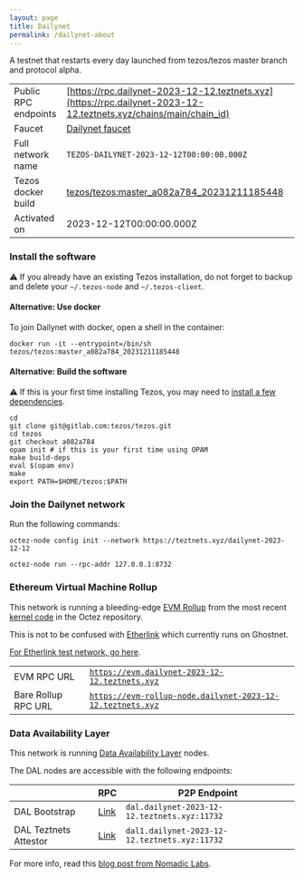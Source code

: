 ```yaml
---
layout: page
title: Dailynet
permalink: /dailynet-about
---
```


A testnet that restarts every day launched from tezos/tezos master branch and protocol alpha.

| | |
|-------|---------------------|
| Public RPC endpoints | [https://rpc.dailynet-2023-12-12.teztnets.xyz](https://rpc.dailynet-2023-12-12.teztnets.xyz/chains/main/chain_id)<br/> |
| Faucet | [Dailynet faucet](https://faucet.dailynet-2023-12-12.teztnets.xyz) |
| Full network name | `TEZOS-DAILYNET-2023-12-12T00:00:00.000Z` |
| Tezos docker build | [tezos/tezos:master_a082a784_20231211185448](https://hub.docker.com/r/tezos/tezos/tags?page=1&ordering=last_updated&name=master_a082a784_20231211185448) |
| Activated on | 2023-12-12T00:00:00.000Z |





### Install the software

⚠️  If you already have an existing Tezos installation, do not forget to backup and delete your `~/.tezos-node` and `~/.tezos-client`.



#### Alternative: Use docker

To join Dailynet with docker, open a shell in the container:

```
docker run -it --entrypoint=/bin/sh tezos/tezos:master_a082a784_20231211185448
```

#### Alternative: Build the software

⚠️  If this is your first time installing Tezos, you may need to [install a few dependencies](https://tezos.gitlab.io/introduction/howtoget.html#setting-up-the-development-environment-from-scratch).

```
cd
git clone git@gitlab.com:tezos/tezos.git
cd tezos
git checkout a082a784
opam init # if this is your first time using OPAM
make build-deps
eval $(opam env)
make
export PATH=$HOME/tezos:$PATH
```

### Join the Dailynet network

Run the following commands:

```
octez-node config init --network https://teztnets.xyz/dailynet-2023-12-12

octez-node run --rpc-addr 127.0.0.1:8732
```


### Ethereum Virtual Machine Rollup

This network is running a bleeding-edge [EVM Rollup](https://docs.etherlink.com/welcome/what-is-etherlink) from the most recent [kernel code](https://gitlab.com/tezos/tezos/-/tree/master/etherlink) in the Octez repository.

This is not to be confused with [Etherlink](https://docs.etherlink.com/get-started/connect-your-wallet-to-etherlink) which currently runs on Ghostnet.

[For Etherlink test network, go here](https://docs.etherlink.com/get-started/connect-your-wallet-to-etherlink).

| | |
|-------|---------------------|
| EVM RPC URL | [`https://evm.dailynet-2023-12-12.teztnets.xyz`](https://evm.dailynet-2023-12-12.teztnets.xyz) |
| Bare Rollup RPC URL | [`https://evm-rollup-node.dailynet-2023-12-12.teztnets.xyz`](https://evm-rollup-node.dailynet-2023-12-12.teztnets.xyz/global/block/head) |




### Data Availability Layer

This network is running [Data Availability Layer](https://tezos.gitlab.io/shell/dal.html) nodes.


The DAL nodes are accessible with the following endpoints:

| | RPC | P2P Endpoint |
|------------|---------|--------------|
| DAL Bootstrap | [Link](https://dal-bootstrap-rpc.dailynet-2023-12-12.teztnets.xyz) | `dal.dailynet-2023-12-12.teztnets.xyz:11732` |
| DAL Teztnets Attestor | [Link](https://dal-attestor-rpc.dailynet-2023-12-12.teztnets.xyz) | `dal1.dailynet-2023-12-12.teztnets.xyz:11732` |


For more info, read this [blog post from Nomadic Labs](https://research-development.nomadic-labs.com/data-availability-layer-tezos.html).



